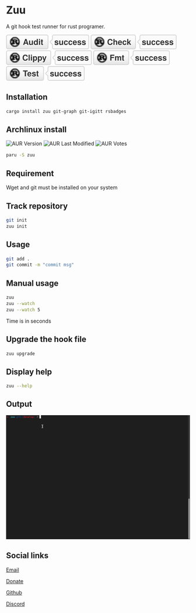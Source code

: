 # Zuu

A git hook test runner for rust programer.

![audit](https://raw.githubusercontent.com/taishingi/zuu/master/badges/social/audit.svg)
![check](https://raw.githubusercontent.com/taishingi/zuu/master/badges/social/check.svg)
![clippy](https://raw.githubusercontent.com/taishingi/zuu/master/badges/social/clippy.svg)
![format](https://raw.githubusercontent.com/taishingi/zuu/master/badges/social/fmt.svg)
![test](https://raw.githubusercontent.com/taishingi/zuu/master/badges/social/test.svg)

## Installation

```sh
cargo install zuu git-graph git-igitt rsbadges
```

## Archlinux install

![AUR Version](https://img.shields.io/aur/version/zuu?style=social)
![AUR Last Modified](https://img.shields.io/aur/last-modified/zuu?style=social)
![AUR Votes](https://img.shields.io/aur/votes/zuu?style=social)

```bash
paru -S zuu
```

## Requirement

Wget and git must be installed on your system

## Track repository

```bash
git init
zuu init
```

## Usage

```sh
git add .
git commit -m "commit msg"
```

## Manual usage

```bash
zuu
zuu --watch
zuu --watch 5 
```

Time is in seconds

## Upgrade the hook file

```bash
zuu upgrade
```

## Display help

```bash
zuu --help
```

## Output

![zuu output](https://raw.githubusercontent.com/taishingi/zuu/master/zuu-2.gif)

## Social links

[Email](mailto:micieli@vivaldi.net)

[Donate](https://www.paypal.com/donate/?hosted_button_id=D43VUM85PM724)

[Github](https://github.com/taishingi)

[Discord](https://discord.gg/U5gFCtfc)
